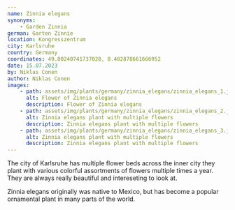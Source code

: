 ```yaml
---
name: Zinnia elegans
synonyms:
    - Garden Zinnia
german: Garten Zinnie
location: Kongresszentrum
city: Karlsruhe
country: Germany
coordinates: 49.00240741737028, 8.402878661666952
date: 15.07.2023
by: Niklas Conen
author: Niklas Conen
images:
    - path: assets/img/plants/germany/zinnia_elegans/zinnia_elegans_1.jpg
      alt: Flower of Zinnia elegans
      description: Flower of Zinnia elegans
    - path: assets/img/plants/germany/zinnia_elegans/zinnia_elegans_2.jpg
      alt: Zinnia elegans plant with multiple flowers
      description: Zinnia elegans plant with multiple flowers
    - path: assets/img/plants/germany/zinnia_elegans/zinnia_elegans_3.jpg
      alt: Zinnia elegans plant with multiple flowers
      description: Zinnia elegans plant with multiple flowers
---
```


The city of Karlsruhe has multiple flower beds across the inner city they plant with various colorful assortments of flowers multiple times a year. They are always really beautiful and intereseting to look at.

Zinnia elegans originally was native to Mexico, but has become a popular ornamental plant in many parts of the world.